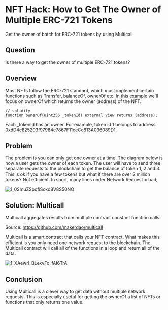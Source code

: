 
# NFT Hack: How to Get The Owner of Multiple ERC-721 Tokens
Get the owner of batch for ERC-721 tokens by using Multicall


## Question
Is there a way to get the owner of multiple ERC-721 tokens?

## Overview
Most NFTs follow the ERC-721 standard, which must implement certain functions such as Transfer, balanceOf, ownerOf etc. In this example we'll focus on ownerOf which returns the owner (address) of the NFT.

```solidity
// solidity
function ownerOf(uint256 _tokenId) external view returns (address);
```

Each _tokenId has an owner. For example, token id 1 belongs to address 0xdD4c825203f97984e7867F11eeCc813A036089D1.

## Problem
The problem is you can only get one owner at a time. The diagram below is how a user gets the owner of each token. The user will have to send three separate requests to the blockchain to get the balance of token 1, 2 and 3.
This is ok if you have a few tokens but what if there are over 2 million tokens? Not efficient.
In short, many lines under Network Request = bad;

![1_0SmuZSpqfiSoxd8V8S50NQ](https://user-images.githubusercontent.com/19412160/130330340-c246b9cb-f666-475b-88a9-9e3fa10879a8.png)


## Solution: Multicall
Multicall aggregates results from multiple contract constant function calls. 

Source: https://github.com/makerdao/multicall

Multicall is a smart contract that calls your NFT contract. What makes this efficient is you only need one network request to the blockchain. The Multicall contract will call all of the functions in a loop and return all of the data.

![1_XAewrl_BLexvFo_fAI6TrA](https://user-images.githubusercontent.com/19412160/130330348-7b84bfc5-99cd-4ef6-b122-938d1793ee40.png)

## Conclusion
Using Multicall is a clever way to get data without multiple network requests. This is especially useful for getting the ownerOf a list of NFTs or functions that only returns one value.
